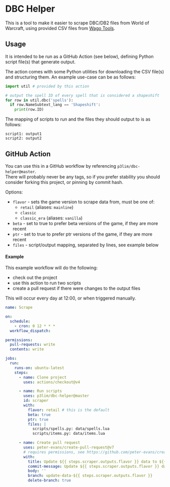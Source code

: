 # DBC Helper

This is a tool to make it easier to scrape DBC/DB2 files from World of Warcraft, using provided CSV files from [Wago Tools](https://wago.tools/db2).

## Usage

It is intended to be run as a GitHub Action (see below), defining Python script file(s) that generate output.

The action comes with some Python utilities for downloading the CSV file(s) and structuring them. An example use-case can be as follows:

```python
import util # provided by this action

# output the spell ID of every spell that is considered a shapeshift
for row in util.dbc('spells'):
  if row.NameSubtext_lang == 'Shapeshift':
    print(row.ID)
```

The mapping of scripts to run and the files they should output to is as follows:

```
script1: output1
script2: output2
```

## GitHub Action

You can use this in a GitHub workflow by referencing `p3lim/dbc-helper@master`.  
There will probably never be any tags, so if you prefer stability you should consider forking this project, or pinning by commit hash.

Options:
- `flavor` - sets the game version to scrape data from, must be one of:
  - `retail` (aliases: `mainline`)
  - `classic`
  - `classic_era` (aliases: `vanilla`)
- `beta` - set to true to prefer beta versions of the game, if they are more recent
- `ptr` - set to true to prefer ptr versions of the game, if they are more recent
- `files` - script/output mapping, separated by lines, see example below

#### Example

This example workflow will do the following:
- check out the project
- use this action to run two scripts
- create a pull request if there were changes to the output files

This will occur every day at 12:00, or when triggered manually.

```yaml
name: Scrape

on:
  schedule:
    - cron: 0 12 * * *
  workflow_dispatch:

permissions:
  pull-requests: write
  contents: write

jobs:
  run:
    runs-on: ubuntu-latest
    steps:
      - name: Clone project
        uses: actions/checkout@v4

      - name: Run scripts
        uses: p3lim/dbc-helper@master
        id: scraper
        with:
          flavor: retail # this is the default
          beta: true
          ptr: true
          files: |
            scripts/spells.py: data/spells.lua
            scripts/items.py: data/items.lua

      - name: Create pull request
        uses: peter-evans/create-pull-request@v7
        # requires permissions, see https://github.com/peter-evans/create-pull-request#workflow-permissions
        with:
          title: Update ${{ steps.scraper.outputs.flavor }} data to ${{ steps.scraper.outputs.version }}
          commit-message: Update ${{ steps.scraper.outputs.flavor }} data to ${{ steps.scraper.outputs.version }}
          body: ''
          branch: update-data-${{ steps.scraper.outputs.flavor }}
          delete-branch: true
```
